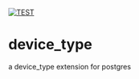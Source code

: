 [![TEST](https://github.com/adjust/pg-device_type/actions/workflows/test.yml/badge.svg)](https://github.com/adjust/pg-device_type/actions/workflows/test.yml)


# device_type
a device_type extension for postgres
